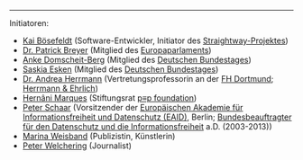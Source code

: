---
Initiatoren:

   * [Kai Bösefeldt](https://twitter.com/kbosefeldt) (Software-Entwickler, Initiator des [Straightway-Projektes](https://straightway.github.io))
   * [Dr. Patrick Breyer](https://www.patrick-breyer.de) (Mitglied des [Europaparlaments](https://www.europarl.europa.eu))
   * [Anke Domscheit-Berg](https://mdb.anke.domscheit-berg.de) (Mitglied des [Deutschen Bundestages](https://www.bundestag.de))
   * [Saskia Esken](https://www.saskiaesken.de) (Mitglied des [Deutschen Bundestages](https://www.bundestag.de))
   * [Dr. Andrea Herrmann](https://www.fh-dortmund.de/herrmann) (Vertretungsprofessorin an der [FH Dortmund](https://www.fh-dortmund.de); [Herrmann & Ehrlich](http://www.herrmann-ehrlich.de))
   * [Hernâni Marques](https://vecirex.net) (Stiftungsrat [p≡p foundation](https://pep.foundation))
   * [Peter Schaar](https://peter-schaar.de) (Vorsitzender der [Europäischen Akademie für Informationsfreiheit und Datenschutz (EAID)](https://www.eaid-berlin.de), Berlin; [Bundesbeauftragter für den Datenschutz und die Informationsfreiheit](https://www.bfdi.bund.de) a.D. (2003-2013))
   * [Marina Weisband](https://twitter.com/afelia) (Publizistin, Künstlerin)
   * [Peter Welchering](https://www.welchering.de) (Journalist)
